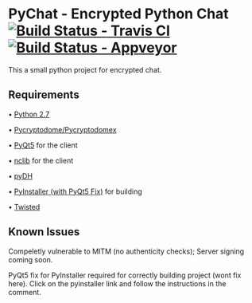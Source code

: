 # PyChat - Encrypted Python Chat [![Build Status - Travis CI](https://travis-ci.org/melvyn2/PyChat.svg?branch=master)](https://travis-ci.org/melvyn2/PyChat) [![Build Status - Appveyor](https://ci.appveyor.com/api/projects/status/github/melvyn2/pychat?svg=true)](https://ci.appveyor.com/api/projects/status/github/melvyn2/pychat?svg=true)

This a small python project for encrypted chat.


Requirements
------------
• [Python 2.7](https://www.python.org/)

• [Pycryptodome/Pycryptodomex](https://github.com/Legrandin/pycryptodome)

• [PyQt5](https://www.riverbankcomputing.com/software/pyqt/download5) for the client

• [nclib](https://github.com/rhelmot/nclib) for the client

• [pyDH](https://github.com/amiralis/pyDH)

• [PyInstaller (with PyQt5 Fix)](https://github.com/pyinstaller/pyinstaller/pull/3233#issuecomment-362094587) for building

• [Twisted](http://twistedmatrix.com/)


Known Issues
------------
Compeletly vulnerable to MITM (no authenticity checks); Server signing coming soon.

PyQt5 fix for PyInstaller required for correctly building project (wont fix here). Click on the pyinstaller link and follow the instructions in the comment.